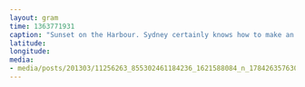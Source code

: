 ```yaml
---
layout: gram
time: 1363771931
caption: "Sunset on the Harbour. Sydney certainly knows how to make an entrance."
latitude: 
longitude: 
media:
- media/posts/201303/11256263_855302461184236_1621588084_n_17842635763000351.jpg
---
```

